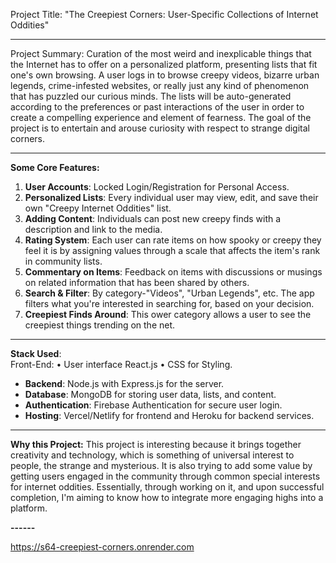 Project Title:
"The Creepiest Corners: User-Specific Collections of Internet Oddities" 

---

Project Summary:
Curation of the most weird and inexplicable things that the Internet has to offer on a personalized platform, presenting lists that fit one's own browsing. A user logs in to browse creepy videos, bizarre urban legends, crime-infested websites, or really just any kind of phenomenon that has puzzled our curious minds. The lists will be auto-generated according to the preferences or past interactions of the user in order to create a compelling experience and element of fearness. The goal of the project is to entertain and arouse curiosity with respect to strange digital corners.

---
 
**Some Core Features:** 
1. **User Accounts**: Locked Login/Registration for Personal Access. 
2. **Personalized Lists**: Every individual user may view, edit, and save their own "Creepy Internet Oddities" list. 
3. **Adding Content**: Individuals can post new creepy finds with a description and link to the media. 
4. **Rating System**: Each user can rate items on how spooky or creepy they feel it is by assigning values through a scale that affects the item's rank in community lists.
5. **Commentary on Items**: Feedback on items with discussions or musings on related information that has been shared by others. 
6. **Search & Filter**: By category-"Videos", "Urban Legends", etc. The app filters what you're interested in searching for, based on your decision.
7. **Creepiest Finds Around**: This ower category allows a user to see the creepiest things trending on the net.

---------------------

**Stack Used**:  
Front-End: 
• User interface React.js 
•  CSS for Styling.
- **Backend**: Node.js with Express.js for the server.  
- **Database**: MongoDB for storing user data, lists, and content.  
- **Authentication**: Firebase Authentication for secure user login.  
- **Hosting**: Vercel/Netlify for frontend and Heroku for backend services.  

---

**Why this Project:** 
This project is interesting because it brings together creativity and technology, which is something of universal interest to people, the strange and mysterious. It is also trying to add some value by getting users engaged in the community through common special interests for internet oddities. Essentially, through working on it, and upon successful completion, I'm aiming to know how to integrate more engaging highs into a platform. 


**------**



https://s64-creepiest-corners.onrender.com
